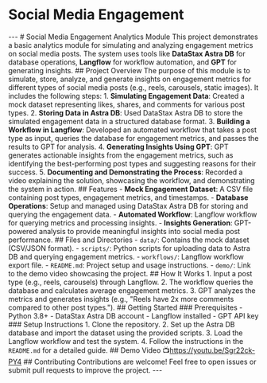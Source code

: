 # Social Media Engagement
 ---  # Social Media Engagement Analytics Module  This project demonstrates a basic analytics module for simulating and analyzing engagement metrics on social media posts. The system uses tools like **DataStax Astra DB** for database operations, **Langflow** for workflow automation, and **GPT** for generating insights.  ## Project Overview  The purpose of this module is to simulate, store, analyze, and generate insights on engagement metrics for different types of social media posts (e.g., reels, carousels, static images). It includes the following steps:  1. **Simulating Engagement Data**:      Created a mock dataset representing likes, shares, and comments for various post types.  2. **Storing Data in Astra DB**:      Used DataStax Astra DB to store the simulated engagement data in a structured database format.  3. **Building a Workflow in Langflow**:      Developed an automated workflow that takes a post type as input, queries the database for engagement metrics, and passes the results to GPT for analysis.  4. **Generating Insights Using GPT**:      GPT generates actionable insights from the engagement metrics, such as identifying the best-performing post types and suggesting reasons for their success.  5. **Documenting and Demonstrating the Process**:      Recorded a video explaining the solution, showcasing the workflow, and demonstrating the system in action.  ## Features  - **Mock Engagement Dataset**:     A CSV file containing post types, engagement metrics, and timestamps.  - **Database Operations**:     Setup and managed using DataStax Astra DB for storing and querying the engagement data.  - **Automated Workflow**:     Langflow workflow for querying metrics and processing insights.  - **Insights Generation**:     GPT-powered analysis to provide meaningful insights into social media post performance.  ## Files and Directories  - `data/`: Contains the mock dataset (CSV/JSON format). - `scripts/`: Python scripts for uploading data to Astra DB and querying engagement metrics. - `workflows/`: Langflow workflow export file. - `README.md`: Project setup and usage instructions. - `demo/`: Link to the demo video showcasing the project.  ## How It Works  1. Input a post type (e.g., reels, carousels) through Langflow.   2. The workflow queries the database and calculates average engagement metrics.   3. GPT analyzes the metrics and generates insights (e.g., "Reels have 2x more comments compared to other post types.").    ## Getting Started  ### Prerequisites - Python 3.8+ - DataStax Astra DB account - Langflow installed - GPT API key  ### Setup Instructions 1. Clone the repository.   2. Set up the Astra DB database and import the dataset using the provided scripts.   3. Load the Langflow workflow and test the system.   4. Follow the instructions in the `README.md` for a detailed guide.  ## Demo Video  📺https://youtu.be/Sgr22ck-PY4  ## Contributing  Contributions are welcome! Feel free to open issues or submit pull requests to improve the project.  ---
